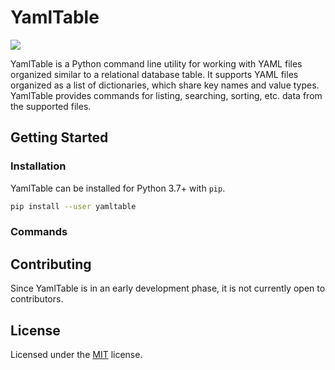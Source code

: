 # YamlTable 

![](https://github.com/wolfgangwazzlestrauss/yamltable/workflows/build/badge.svg)

YamlTable is a Python command line utility for working with YAML files organized similar to a
relational database table. It supports YAML files organized as a list of dictionaries, which share
key names and value types. YamlTable provides commands for listing, searching, sorting, etc. data
from the supported files.


## Getting Started

### Installation

YamlTable can be installed for Python 3.7+ with `pip`.

```bash
pip install --user yamltable
```

### Commands



## Contributing

Since YamlTable is in an early development phase, it is not currently open to contributors.


## License

Licensed under the [MIT](license.txt) license.

